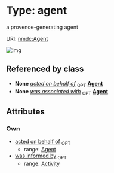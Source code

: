 
# Type: agent


a provence-generating agent

URI: [nmdc:Agent](https://microbiomedata/meta/Agent)


![img](http://yuml.me/diagram/nofunky;dir:TB/class/[Activity]<was%20informed%20by%200..1-%20[Agent],%20[Agent]<acted%20on%20behalf%20of%200..1-++[Agent])

## Referenced by class

 *  **None** *[acted on behalf of](acted_on_behalf_of.md)*  <sub>OPT</sub>  **[Agent](Agent.md)**
 *  **None** *[was associated with](was_associated_with.md)*  <sub>OPT</sub>  **[Agent](Agent.md)**

## Attributes


### Own

 * [acted on behalf of](acted_on_behalf_of.md)  <sub>OPT</sub>
    * range: [Agent](Agent.md)
 * [was informed by](was_informed_by.md)  <sub>OPT</sub>
    * range: [Activity](Activity.md)
